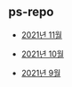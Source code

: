 ## ps-repo

* [2021년 11월](https://github.com/minkyuu/ps-repo/wiki/2021%EB%85%84-11%EC%9B%94)

* [2021년 10월](https://github.com/minkyuu/ps-repo/wiki/2021%EB%85%84-10%EC%9B%94)

* [2021년 9월](https://github.com/minkyuu/ps-repo/wiki/2021%EB%85%84-9%EC%9B%94)
